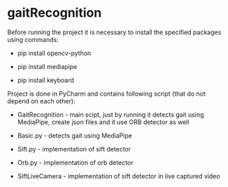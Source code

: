 # gaitRecognition

Before running the project it is necessary to install the specified packages using commands:

- pip install opencv-python

- pip install mediapipe

- pip install keyboard

Project is done in PyCharm and contains following script (that do not depend on each other):

- GaitRecognition - main scipt, just by running it detects gait using MediaPipe, create json files and it use ORB detector as well

- Basic.py - detects gait using MediaPipe

- Sift.py - implementation of sift detector 

- Orb.py - implementation of orb detector

- SiftLiveCamera - implementation of sift detector in live captured video


